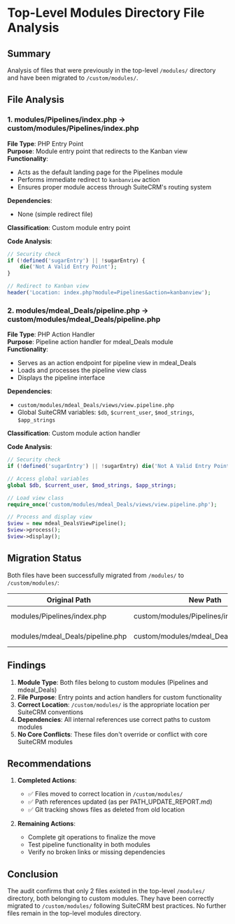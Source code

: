 # Top-Level Modules Directory File Analysis

## Summary
Analysis of files that were previously in the top-level `/modules/` directory and have been migrated to `/custom/modules/`.

## File Analysis

### 1. modules/Pipelines/index.php → custom/modules/Pipelines/index.php

**File Type**: PHP Entry Point  
**Purpose**: Module entry point that redirects to the Kanban view  
**Functionality**:
- Acts as the default landing page for the Pipelines module
- Performs immediate redirect to `kanbanview` action
- Ensures proper module access through SuiteCRM's routing system

**Dependencies**:
- None (simple redirect file)

**Classification**: Custom module entry point

**Code Analysis**:
```php
// Security check
if (!defined('sugarEntry') || !sugarEntry) {
    die('Not A Valid Entry Point');
}

// Redirect to Kanban view
header('Location: index.php?module=Pipelines&action=kanbanview');
```

### 2. modules/mdeal_Deals/pipeline.php → custom/modules/mdeal_Deals/pipeline.php

**File Type**: PHP Action Handler  
**Purpose**: Pipeline action handler for mdeal_Deals module  
**Functionality**:
- Serves as an action endpoint for pipeline view in mdeal_Deals
- Loads and processes the pipeline view class
- Displays the pipeline interface

**Dependencies**:
- `custom/modules/mdeal_Deals/views/view.pipeline.php`
- Global SuiteCRM variables: `$db`, `$current_user`, `$mod_strings`, `$app_strings`

**Classification**: Custom module action handler

**Code Analysis**:
```php
// Security check
if (!defined('sugarEntry') || !sugarEntry) die('Not A Valid Entry Point');

// Access global variables
global $db, $current_user, $mod_strings, $app_strings;

// Load view class
require_once('custom/modules/mdeal_Deals/views/view.pipeline.php');

// Process and display view
$view = new mdeal_DealsViewPipeline();
$view->process();
$view->display();
```

## Migration Status

Both files have been successfully migrated from `/modules/` to `/custom/modules/`:

| Original Path | New Path | Status |
|--------------|----------|---------|
| modules/Pipelines/index.php | custom/modules/Pipelines/index.php | ✅ Migrated |
| modules/mdeal_Deals/pipeline.php | custom/modules/mdeal_Deals/pipeline.php | ✅ Migrated |

## Findings

1. **Module Type**: Both files belong to custom modules (Pipelines and mdeal_Deals)
2. **File Purpose**: Entry points and action handlers for custom functionality
3. **Correct Location**: `/custom/modules/` is the appropriate location per SuiteCRM conventions
4. **Dependencies**: All internal references use correct paths to custom modules
5. **No Core Conflicts**: These files don't override or conflict with core SuiteCRM modules

## Recommendations

1. **Completed Actions**:
   - ✅ Files moved to correct location in `/custom/modules/`
   - ✅ Path references updated (as per PATH_UPDATE_REPORT.md)
   - ✅ Git tracking shows files as deleted from old location

2. **Remaining Actions**:
   - Complete git operations to finalize the move
   - Test pipeline functionality in both modules
   - Verify no broken links or missing dependencies

## Conclusion

The audit confirms that only 2 files existed in the top-level `/modules/` directory, both belonging to custom modules. They have been correctly migrated to `/custom/modules/` following SuiteCRM best practices. No further files remain in the top-level modules directory.